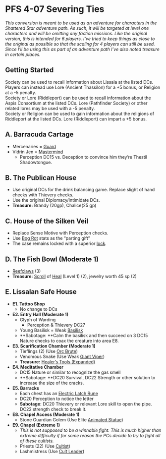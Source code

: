 # PFS 4-07 Severing Ties

_This conversion is meant to be used as an adventure for characters in the Shattered Star adventure path.  As such, it will be targeted at level one characters and will be omitting any faction missions.  Like the original version, this is intended for 6 players.  I’ve tried to keep things as close to the original as possible so that the scaling for 4 players can still be used.  Since I’ll be using this as part of an adventure path I’ve also noted treasure in certain places._


## Getting Started

Society can be used to recall information about Lissala at the listed DCs.  Players can instead use Lore (Ancient Thassilon) for a +5 bonus, or Religion at a -5 penalty.<br>
Society or Lore (Riddleport) can be used to recall information about the Aspis Consortium at the listed DCs.  Lore (Pathfinder Society) or other related lores may be used with a -5 penalty.<br>
Society or Religion can be used to gain information about the religions of Riddleport at the listed DCs.  Lore (Riddleport) can impart a +5 bonus.

## A. Barracuda Cartage

* Mercenaries = [Guard](https://2e.aonprd.com/NPCs.aspx?ID=933)
* Vidrin Jen = [Mastermind](https://2e.aonprd.com/NPCs.aspx?ID=960)
    * Perception DC15 vs. Deception to convince him they’re Thestil Shadowtongue.

## B. The Publican House

* Use original DCs for the drink balancing game.  Replace slight of hand checks with Thievery checks.
* Use the original Diplomacy/Intimidate DCs.
* **Treasure:** Brandy (20gp), Chalice(25 gp)

## C. House of the Silken Veil

* Replace Sense Motive with Perception checks.
* Use [Bog Rot](https://2e.aonprd.com/Diseases.aspx?ID=1) stats as the “parting gift”
* The case remains locked with a superior [lock](https://2e.aonprd.com/Equipment.aspx?ID=30).

## D. The Fish Bowl (Moderate 1)

* [Reefclaws](https://2e.aonprd.com/Monsters.aspx?ID=350) (3)
* **Treasure:** [Scroll](https://2e.aonprd.com/Equipment.aspx?ID=640) of [Heal](https://2e.aonprd.com/Spells.aspx?ID=148) (Level 1) (2), jewelry worth 45 sp (2)


## E. Lissalan Safe House

* **E1. Tattoo Shop**
    * No change to DCs
* **E2. Entry Hall (Moderate 1)**
    * Glyph of Warding
        * Perception & Thievery DC27
    * Young Basilisk = Weak [Basilisk](https://2e.aonprd.com/Monsters.aspx?ID=44)
    * **Sabotage: **Calm the basilisk and then succeed on 3 DC15 Nature checks to coax the creature into area E8.
* **E3. Scarification Chamber (Moderate 1)**
    * Tieflings (2) (Use [Orc Brute](https://2e.aonprd.com/Monsters.aspx?ID=324))
    * Venomous Snake (Use Weak [Giant Viper](https://2e.aonprd.com/Monsters.aspx?ID=381))
    * **Treasure:** [Healer’s Tools (Expanded)](https://2e.aonprd.com/Equipment.aspx?ID=25)
* **E4. Meditative Chamber**
    * DC15 Nature or similar to recognize the gas smell
    * **Sabotage: **DC20 Survival, DC22 Strength or other solution to increase the size of the cracks.
* **E5. Barracks**
    * Each chest has an [Electric Latch Rune](https://2e.aonprd.com/Hazards.aspx?ID=5)
    * DC20 Perception to notice the letter
    * **Sabotage:** DC20 Thievery or relevant Lore skill to open the pipe.  DC22 strength check to break it.
* **E8. Chapel Access (Moderate 1)**
    * Stone Guardian Golem (Use Elite [Animated Statue](https://2e.aonprd.com/Monsters.aspx?ID=20))
* **E9. Chapel (Extreme 1)**
    * _This is not supposed to be a winnable fight.  This is much higher than extreme difficulty if for some reason the PCs decide to try to fight all of these cultists._
    * Priests (22) (Use [Cultist](https://2e.aonprd.com/NPCs.aspx?ID=927))
    * Lashmistress (Use [Cult Leader](https://2e.aonprd.com/NPCs.aspx?ID=930))